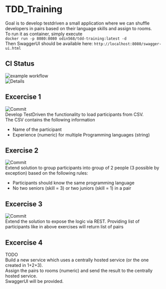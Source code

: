 # TDD_Training
Goal is to develop testdriven a small application where we can shuffle developers in pairs based on their language skills and assign to rooms.  
To run it as container, simply execute  
```docker run -p 8080:8080 odin568/tdd-training:latest -d```   
Then SwaggerUI should be available here: ```http://localhost:8080/swagger-ui.html```

## CI Status
![example workflow](https://github.com/odin568/TDD_TRAINING/actions/workflows/gradle.yml/badge.svg)  
![Details](https://github.com/odin568/TDD_Training/actions/workflows/gradle.yml)

## Excercise 1
![Commit](https://github.com/odin568/TDD_Training/commit/2e60b5e7943ecc87f828db60aba10185c782fdcc)  
Develop TestDriven the functionality to load participants from CSV.  
The CSV contains the following information
* Name of the participant
* Experience (numeric) for multiple Programming languages (string)

## Exercise 2
![Commit](https://github.com/odin568/TDD_Training/commit/4aea27ebea429ea2462cc29545f5b3af13ebffd3)  
Extend solution to group participants into group of 2 people (3 possible by exception) based on the following rules:
* Participants should know the same programming language
* No two seniors (skill = 3) or two juniors (skill = 1) in a pair

## Excercise 3
![Commit](https://github.com/odin568/TDD_Training/commit/7561785fe12c7bfe814cf5de9d60a91c7da29190)  
Extend the solution to expose the logic via REST. Providing list of participants like in above exercises will return list of pairs

## Excercise 4
TODO  
Build a new service which uses a centrally hosted service (or the one created in 1+2+3).  
Assign the pairs to rooms (numeric) and send the result to the centrally hosted service.  
SwaggerUI will be provided.
